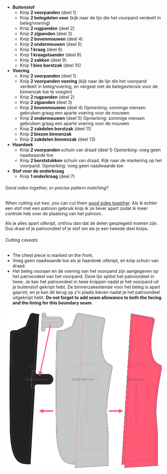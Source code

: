  - **Buitenstof**
   - Knip **2 voorpanden** (deel 1)
   - Knip **2 belegdelen voor** (kijk naar de lijn die het voorpand verdeelt in beleg/voering)
   - Knip **2 rugpanden** (deel 2)
   - Knip **2 zijpanden** (deel 3)
   - Knip **2 bovenmouwen** (deel 4)
   - Knip **2 ondermouwen** (deel 5)
   - Knip **1 kraag** (deel 6)
   - Knip **1 kraagstaander** (deel 8)
   - Knip **2 zakken** (deel 9)
   - Knip **1 bies borstzak** (deel 10)
 - **Voering**
   - Knip **2 voorpanden** (deel 1)
   - Knip **2 voorpanden voering** (kijk naar de lijn die het voorpand verdeelt in beleg/voering, en vergeet niet de belegextensie voor de binnenzak toe te voegen)
   - Knip **2 rugpanden** (deel 2)
   - Knip **2 zijpanden** (deel 3)
   - Knip **2 bovenmouwen** (deel 4) Opmerking: sommige mensen gebruiken graag een aparte voering voor de mouwen
   - Knip **2 ondermouwen** (deel 5) Opmerking: sommige mensen gebruiken graag een aparte voering voor de mouwen
   - Knip **2 zakdelen borstzak** (deel 11)
   - Knip **2 biezen binnenzak**
   - Knip **2 zakdelen binnenzak** (deel 13)
 - **Haardoek**
   - Knip **2 voorpanden** schuin van draad (deel 1) Opmerking: voeg geen naadwaarde toe
   - Knip **2 borststukken** schuin van draad. Kijk naar de markering op het voorpand. Opmerking: voeg geen naadwaarde toe
 - **Stof voor de onderkraag**
   - Knip **1 onderkraag** (deel 7)

<Note>

###### Good sides together, or precise pattern matching?

When cutting out two, you can cut them [good sides together](/docs/sewing/good-sides-together).
Als ik echter een stof met een patroon gebruik knip ik ze liever apart zodat ik meer controle heb over de plaatsing van het patroon.

Als je alles apart uitknipt, onthou dan dat de delen gespiegeld moeten zijn. Dus draai of je patroondeel of je stof om als je een tweede deel knips.

</Note>

<Warning>

###### Cutting caveats

 - The chest piece is marked on the front.
 - Voeg geen naadwaarde toe als je haardoek uitknipt, en knip schuin van draad.
 - Het beleg vooraan en de voering van het voorpand zijn aangegeven op het patroondeel van het voorpand. Deze lijn splitst het patroondeel in twee. Je kan het patroondeel in twee knippen nadat je het voorpand uit je buitenstof geknipt hebt. De binnenzakextensie voor het beleg is apart geprint, en je kan dit terug op z'n plaats kleven nadat je het patroondeel uitgeknipt hebt. **Do not forget to add seam allowance to both the facing and the lining for this boundary seam**.

![Trace the front facing and lining from the front part](cuttingCaveat.svg)

</Warning>

